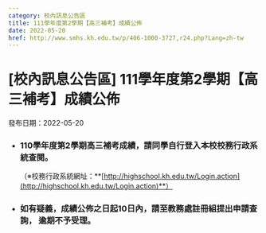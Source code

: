 ```yaml
---
category: 校內訊息公告區
title: 111學年度第2學期【高三補考】成績公佈
date: 2022-05-20
href: http://www.smhs.kh.edu.tw/p/406-1000-3727,r24.php?Lang=zh-tw
---
```


# [校內訊息公告區] 111學年度第2學期【高三補考】成績公佈

發布日期：2022-05-20

*   ### 110學年度第2學期高三補考成績，請同學自行登入本校校務行政系統查閱。  
    （※校務行政系統網址：**[http://highschool.kh.edu.tw/Login.action](http://highschool.kh.edu.tw/Login.action)**）
    

*   ### 如有疑義，成績公佈之日起10日內，請至教務處註冊組提出申請查詢， 逾期不予受理。


